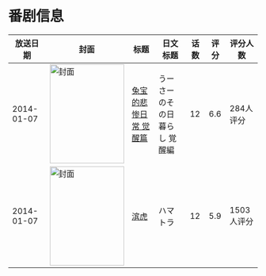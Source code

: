 # 番剧信息

|放送日期|封面|标题|日文标题|话数|评分|评分人数|
|---|---|---|---|---|---|---|
|2014-01-07|<img src="//lain.bgm.tv/pic/cover/c/fa/e0/81847_VSJPN.jpg" alt="封面" style="width:150px;height:200px;object-fit:cover;">|[兔宝的悲惨日常 觉醒篇](https://bangumi.tv/subject/81847)|うーさーのその日暮らし 覚醒編|12|6.6|284人评分|
|2014-01-07|<img src="//lain.bgm.tv/pic/cover/c/a6/cb/87718_8e7pF.jpg" alt="封面" style="width:150px;height:200px;object-fit:cover;">|[滨虎](https://bangumi.tv/subject/87718)|ハマトラ|12|5.9|1503人评分|
